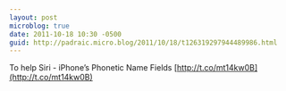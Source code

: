```yaml
---
layout: post
microblog: true
date: 2011-10-18 10:30 -0500
guid: http://padraic.micro.blog/2011/10/18/t126319297944489986.html
---
```

To help Siri - iPhone’s Phonetic Name Fields [http://t.co/mt14kw0B](http://t.co/mt14kw0B)
